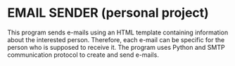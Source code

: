 # EMAIL SENDER (personal project)

This program sends e-mails using an HTML template containing information about the interested person. Therefore, each e-mail can be specific for the person who is supposed to receive it. The program uses Python and SMTP communication protocol to create and send e-mails.
